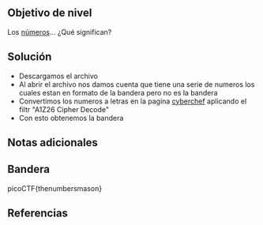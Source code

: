 ## Objetivo de nivel
Los [números](https://jupiter.challenges.picoctf.org/static/f209a32253affb6f547a585649ba4fda/the_numbers.png)... ¿Qué significan?

## Solución
- Descargamos el archivo
- Al abrir el archivo nos damos cuenta que tiene una serie de numeros los cuales estan en formato de la bandera pero no es la bandera
- Convertimos los numeros a letras en la pagina [cyberchef](https://gchq.github.io/CyberChef/#recipe=A1Z26_Cipher_Decode('Space')&input=MTYgOSAzIDE1IDMgMjAgNiB7IDIwIDggNSAxNCAyMSAxMyAyIDUgMTggMTkgMTMgMSAxOSAxNSAxNCB9) aplicando el filtr "A1Z26 Cipher Decode"
- Con esto obtenemos la bandera

## Notas adicionales


## Bandera
picoCTF{thenumbersmason}

## Referencias

